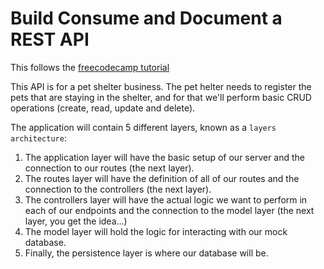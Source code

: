 # Build Consume and Document a REST API


This follows the [freecodecamp tutorial](https://www.freecodecamp.org/news/build-consume-and-document-a-rest-api)

This API is for a pet shelter business. The pet helter needs to register the pets that are staying in the shelter, and for that we'll perform basic CRUD operations (create, read, update and delete).

The application will contain 5 different layers, known as a `layers architecture`:

1. The application layer will have the basic setup of our server and the connection to our routes (the next layer).
2. The routes layer will have the definition of all of our routes and the connection to the controllers (the next layer).
3. The controllers layer will have the actual logic we want to perform in each of our endpoints and the connection to the model layer (the next layer, you get the idea...)
4. The model layer will hold the logic for interacting with our mock database.
5. Finally, the persistence layer is where our database will be.
